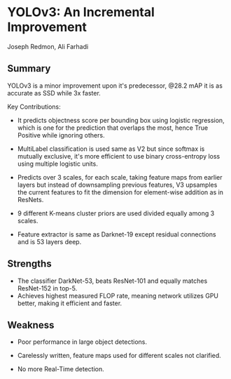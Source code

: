 # YOLOv3: An Incremental Improvement
Joseph Redmon, Ali Farhadi

## Summary
YOLOv3 is a minor improvement upon it's predecessor, @28.2 mAP it is as accurate as SSD while 3x faster.

Key Contributions:

- It predicts objectness score per bounding box using logistic regression, which is one for the prediction that overlaps the most, hence True Positive while ignoring others.

- MultiLabel classification is used same as V2 but since softmax is mutually exclusive, it's more efficient to use binary cross-entropy loss using multiple logistic units.

- Predicts over 3 scales, for each scale, taking feature maps from earlier layers but instead of downsampling previous features, V3 upsamples the current features to fit the dimension for element-wise addition as in ResNets.

- 9 different K-means cluster priors are used divided equally among 3 scales.

- Feature extractor is same as Darknet-19 except residual connections and is 53 layers deep.

## Strengths

- The classifier DarkNet-53, beats ResNet-101 and equally matches ResNet-152 in top-5.
- Achieves highest measured FLOP rate, meaning network utilizes GPU better, making it efficient and faster.

## Weakness

- Poor performance in large object detections.

- Carelessly written, feature maps used for different scales not clarified.

- No more Real-Time detection.